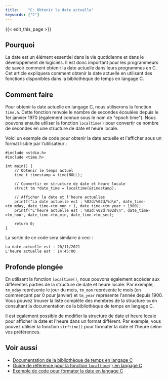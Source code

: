```yaml
---
title:    "C: Obtenir la date actuelle"
keywords: ["C"]
---
```


{{< edit_this_page >}}

## Pourquoi

La date est un élément essentiel dans la vie quotidienne et dans le développement de logiciels. Il est donc important pour les programmeurs de savoir comment obtenir la date actuelle dans leurs programmes en C. Cet article expliquera comment obtenir la date actuelle en utilisant des fonctions disponibles dans la bibliothèque de temps en langage C.

## Comment faire

Pour obtenir la date actuelle en langage C, nous utiliserons la fonction `time.h`. Cette fonction renvoie le nombre de secondes écoulées depuis le 1er janvier 1970 (également connue sous le nom de "epoch time"). Nous pouvons ensuite utiliser la fonction `localtime()` pour convertir ce nombre de secondes en une structure de date et heure locale.

Voici un exemple de code pour obtenir la date actuelle et l'afficher sous un format lisible par l'utilisateur :

```
#include <stdio.h>
#include <time.h>

int main() {
    // Obtenir le temps actuel
    time_t timestamp = time(NULL);

    // Convertir en structure de date et heure locale
    struct tm *date_time = localtime(&timestamp);

    // Afficher la date et l'heure actuelles
    printf("La date actuelle est : %02d/%02d/%d\n", date_time->tm_mday, date_time->tm_mon + 1, date_time->tm_year + 1900);
    printf("L'heure actuelle est : %02d:%02d:%02d\n", date_time->tm_hour, date_time->tm_min, date_time->tm_sec);

    return 0;
}
```

La sortie de ce code sera similaire à ceci :

```
La date actuelle est : 20/11/2021
L'heure actuelle est : 14:45:00
```

## Profonde plongée

En utilisant la fonction `localtime()`, nous pouvons également accéder aux différentes parties de la structure de date et heure locale. Par exemple, `tm_mday` représente le jour du mois, `tm_mon` représente le mois (en commençant par 0 pour janvier) et `tm_year` représente l'année depuis 1900. Vous pouvez trouver la liste complète des membres de la structure `tm` en consultant la documentation de la bibliothèque de temps en langage C.

Il est également possible de modifier la structure de date et heure locale pour afficher la date et l'heure dans un format différent. Par exemple, vous pouvez utiliser la fonction `strftime()` pour formater la date et l'heure selon vos préférences.

## Voir aussi

- [Documentation de la bibliothèque de temps en langage C](https://www.tutorialspoint.com/c_standard_library/time_h.htm)
- [Guide de référence pour la fonction `localtime()` en langage C](https://www.cplusplus.com/reference/ctime/localtime/)
- [Exemple de code pour formater la date en langage C](https://www.tutorialspoint.com/c_standard_library/c_function_strftime.htm)